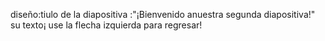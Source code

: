 diseño:tiulo de la diapositiva
:"¡Bienvenido anuestra segunda  diapositiva!"
su texto¡
use la  flecha izquierda para regresar!
